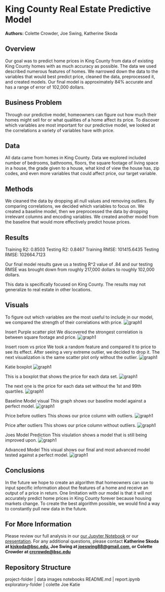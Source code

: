 # King County Real Estate Predictive Model

**Authors:** Colette Crowder, Joe Swing, Katherine Skoda 

## Overview

Our goal was to predict home prices in King County from data of existing King County homes with as much accuracy as possible. The data we used described numerous features of homes. We narrowed down the data to the variables that would best predict price, cleaned the data, preprocessed it, and created models. Our final model is approximately 84% accurate and has a range of error of 102,000 dollars.

## Business Problem

Through our predictive model, homeowners can figure out how much their homes might sell for or what qualities of a home affect its price. To discover which variables are most important for our predictive model, we looked at the correlations a variety of variables have with price.

## Data

All data came from homes in King County. Data we explored included number of bedrooms, bathrooms, floors, the square footage of living space in a house, the grade given to a house, what kind of view the house has, zip codes, and even more variables that could affect price, our target variable.

## Methods

We cleaned the data by dropping all null values and removing outliers. By comparing correlations, we decided which variables to focus on. We created a baseline model, then we preprocessed the data by dropping irrelevant columns and encoding variables. We created another model from the baseline that would more effectively predict house prices. 

## Results

Training R2: 0.8503
Testing R2: 0.8467
Training RMSE: 101415.6435
Testing RMSE: 102664.7123

Our final model results gave us a testing R^2 value of .84 and our testing RMSE was brought down from roughly 217,000 dollars to roughly 102,000 dollars. 

This data is specifically focused on King County. The results may not generalize to real estate in other locations.

## Visuals

To figure out which variables are the most useful to include in our model, we compared the strength of their correlations with price. 
![graph1](./images/viz1.png)

Insert Purple scatter plot
We discovered the strongest correlation is between square footage and price.
![graph1](./images/viz1.png)

Insert room vs price
We took a random feature and compared it to price to see its effect. After seeing a very extreme outlier, we decided to drop it. The next visualization is the same scatter plot only without the outlier. 
![graph1](./images/viz1.png)

Katie boxplot
![graph1](./images/viz1.png)

This is a boxplot that shows the price for each data set. 
![graph1](./images/viz1.png)

The next one is the price for each data set without the 1st and 99th quartiles. 
![graph1](./images/viz1.png)

Baseline Model visual
This graph shows our baseline model against a perfect model. 
![graph1](./images/viz1.png)

Price before outliers
This shows our price column with outliers.
![graph1](./images/viz1.png)

Price after outliers
This shows our price column without outliers. 
![graph1](./images/viz1.png)

Joes Model Prediction
This visulation shows a model that is still being improved upon.
![graph1](./images/viz1.png)

Advanced Model
This visual shows our final and most advanced model tested against a perfect model. 
![graph1](./images/viz1.png)

## Conclusions

In the future we hope to create an algorithm that homeowners can use to input specific information about the features of a home and receive an output of a price in return. One limitation with our model is that it will not accurately predict home prices in King County forever because housing markets change. To create the best algorithm possible, we would find a way to constantly pull new data in the future.

## For More Information

Please review our full analysis in our [our Jupyter Notebook](./dsc-phase1-project-template.ipynb) or our [presentation](../images/powerpoint.pdf).
For any additional questions, please contact **Katherine Skoda at kjskoda@bsc.edu, Joe Swing at joeswing88@gmail.com, or Colette Crowder at crcrowde@bsc.edu**

## Repository Structure

project-folder
   |
   data
   images
   notebooks
   README.md
         |
         report.ipynb
         exploratory-folder
                 |
                 colette
                 Joe
                 Katie      
